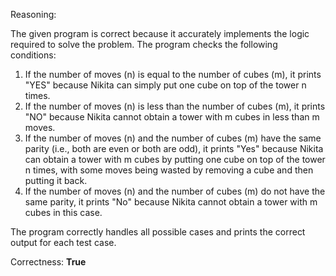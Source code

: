 Reasoning:

The given program is correct because it accurately implements the logic required to solve the problem. The program checks the following conditions:

1. If the number of moves (n) is equal to the number of cubes (m), it prints "YES" because Nikita can simply put one cube on top of the tower n times.
2. If the number of moves (n) is less than the number of cubes (m), it prints "NO" because Nikita cannot obtain a tower with m cubes in less than m moves.
3. If the number of moves (n) and the number of cubes (m) have the same parity (i.e., both are even or both are odd), it prints "Yes" because Nikita can obtain a tower with m cubes by putting one cube on top of the tower n times, with some moves being wasted by removing a cube and then putting it back.
4. If the number of moves (n) and the number of cubes (m) do not have the same parity, it prints "No" because Nikita cannot obtain a tower with m cubes in this case.

The program correctly handles all possible cases and prints the correct output for each test case.

Correctness: **True**